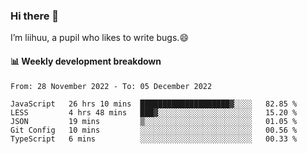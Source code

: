 ### Hi there 👋
I’m liihuu, a pupil who likes to write bugs.😄


#### 📊 Weekly development breakdown
<!--START_SECTION:waka-->

```text
From: 28 November 2022 - To: 05 December 2022

JavaScript   26 hrs 10 mins  ████████████████████▓░░░░   82.85 %
LESS         4 hrs 48 mins   ███▓░░░░░░░░░░░░░░░░░░░░░   15.20 %
JSON         19 mins         ▒░░░░░░░░░░░░░░░░░░░░░░░░   01.05 %
Git Config   10 mins         ░░░░░░░░░░░░░░░░░░░░░░░░░   00.56 %
TypeScript   6 mins          ░░░░░░░░░░░░░░░░░░░░░░░░░   00.33 %
```

<!--END_SECTION:waka-->

<!--
**liihuu/liihuu** is a ✨ _special_ ✨ repository because its `README.md` (this file) appears on your GitHub profile.

Here are some ideas to get you started:

- 🔭 I’m currently working on ...
- 🌱 I’m currently learning ...
- 👯 I’m looking to collaborate on ...
- 🤔 I’m looking for help with ...
- 💬 Ask me about ...
- 📫 How to reach me: ...
- 😄 Pronouns: ...
- ⚡ Fun fact: ...
-->
